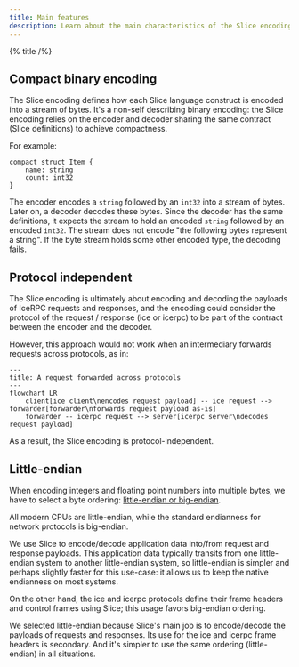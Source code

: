 ```yaml
---
title: Main features
description: Learn about the main characteristics of the Slice encoding.
---
```


{% title /%}

## Compact binary encoding

The Slice encoding defines how each Slice language construct is encoded into a stream of bytes. It's a non-self
describing binary encoding: the Slice encoding relies on the encoder and decoder sharing the same contract (Slice
definitions) to achieve compactness.

For example:
```slice
compact struct Item {
    name: string
    count: int32
}
```

The encoder encodes a `string` followed by an `int32` into a stream of bytes. Later on, a decoder decodes these bytes.
Since the decoder has the same definitions, it expects the stream to hold an encoded `string` followed by an
encoded `int32`. The stream does not encode "the following bytes represent a string". If the byte stream holds some
other encoded type, the decoding fails.

## Protocol independent

The Slice encoding is ultimately about encoding and decoding the payloads of IceRPC requests and responses, and the
encoding could consider the protocol of the request / response (ice or icerpc) to be part of the contract between the
encoder and the decoder.

However, this approach would not work when an intermediary forwards requests across protocols, as in:

```mermaid
---
title: A request forwarded across protocols
---
flowchart LR
    client[ice client\nencodes request payload] -- ice request --> forwarder[forwarder\nforwards request payload as-is]
    forwarder -- icerpc request --> server[icerpc server\ndecodes request payload]
```

As a result, the Slice encoding is protocol-independent.

## Little-endian

When encoding integers and floating point numbers into multiple bytes, we have to select a byte ordering:
[little-endian or big-endian](https://en.wikipedia.org/wiki/Endianness).

All modern CPUs are little-endian, while the standard endianness for network protocols is big-endian.

We use Slice to encode/decode application data into/from request and response payloads. This application data typically
transits from one little-endian system to another little-endian system, so little-endian is simpler and perhaps slightly
faster for this use-case: it allows us to keep the native endianness on most systems.

On the other hand, the ice and icerpc protocols define their frame headers and control frames using Slice; this usage
favors big-endian ordering.

We selected little-endian because Slice's main job is to encode/decode the payloads of requests and responses. Its use
for the ice and icerpc frame headers is secondary. And it's simpler to use the same ordering (little-endian) in all
situations.
